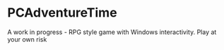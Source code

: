 # PCAdventureTime
A work in progress - RPG style game with Windows interactivity. Play at your own risk
